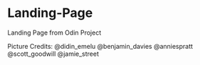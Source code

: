 # Landing-Page
Landing Page from Odin Project


Picture Credits:
@didin_emelu
@benjamin_davies
@anniespratt
@scott_goodwill
@jamie_street